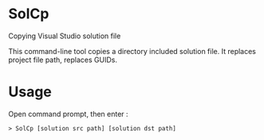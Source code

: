 # SolCp
Copying Visual Studio solution file

This command-line tool copies a directory included solution file. 
It replaces project file path, replaces GUIDs.

# Usage
Open command prompt, then enter :

    > SolCp [solution src path] [solution dst path]

